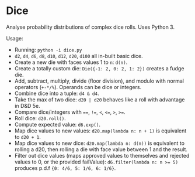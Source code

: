 # Dice
Analyse probability distributions of complex dice rolls. Uses Python 3.

Usage:
* Running: `python -i dice.py`
* `d2`, `d4`, `d6`, `d8`, `d10`, `d12`, `d20`, `d100` all in-built basic dice.
* Create a new die with faces values 1 to `n`: `d(n)`.
* Create a totally custom die: `Die({-1: 2, 0: 2, 1: 2})` creates a fudge die.
* Add, subtract, multiply, divide (floor division), and modulo with normal operators (`+-*/%`). Operands can be dice or integers.
* Combine dice into a tuple: `d4 & d4`.
* Take the max of two dice: `d20 | d20` behaves like a roll with advantage in D&D 5e.
* Compare dice/integers with `==`, `!=`, `<`, `<=`, `>`, `>=`.
* Roll dice: `d20.roll()`.
* Compute expected value: `d6.exp()`.
* Map dice values to new values: `d20.map(lambda n: n + 1)` is equivalent to `d20 + 1`.
* Map dice values to new dice: `d20.map(lambda n: d(n))` is equivalent to rolling a d20, then rolling a die with face value between 1 and the result.
* Filter out dice values (maps approved values to themselves and rejected values to 0, or the provided failValue): `d6.filter(lambda n: n >= 5)` produces p.d.f `{0: 4/6, 5: 1/6, 6: 1/6}`.
